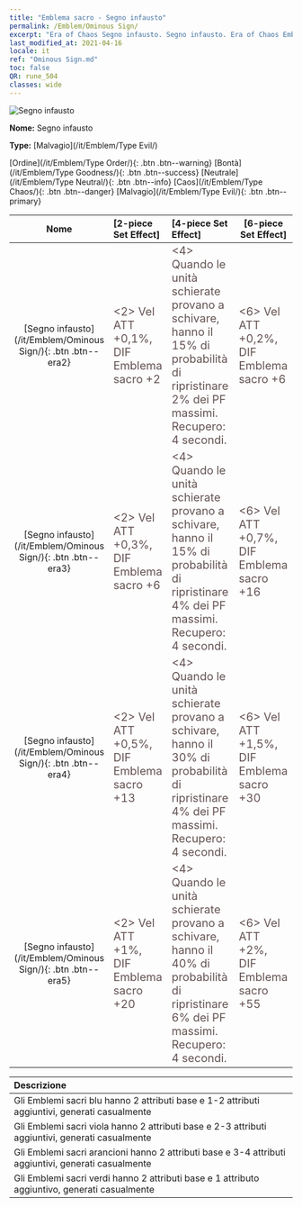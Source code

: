 ```yaml
---
title: "Emblema sacro - Segno infausto"
permalink: /Emblem/Ominous Sign/
excerpt: "Era of Chaos Segno infausto. Segno infausto. Era of Chaos Emblema sacro Segno infausto. Era of Chaos Malvagio Segno infausto"
last_modified_at: 2021-04-16
locale: it
ref: "Ominous Sign.md"
toc: false
QR: rune_504
classes: wide
---
```


  ![Segno infausto](/images/r/rune_icon_504.png)

 **Nome:** Segno infausto

 **Type:** [Malvagio](/it/Emblem/Type Evil/)

  [Ordine](/it/Emblem/Type Order/){: .btn .btn--warning}   [Bontà](/it/Emblem/Type Goodness/){: .btn .btn--success}   [Neutrale](/it/Emblem/Type Neutral/){: .btn .btn--info}   [Caos](/it/Emblem/Type Chaos/){: .btn .btn--danger}   [Malvagio](/it/Emblem/Type Evil/){: .btn .btn--primary} 

  |  Nome    | [2-piece Set Effect] | [4-piece Set Effect] | [6-piece Set Effect]  | 
  |:-----------------------:|:-------------------|:-----------------|----------------| 
  | [Segno infausto](/it/Emblem/Ominous Sign/){: .btn .btn--era2} | <span style="color: #645252;font-size:20px">&lt;2&gt; Vel ATT +0,1%, DIF Emblema sacro +2</span> | <span style="color: #645252;font-size:20px">&lt;4&gt; Quando le unità schierate provano a schivare, hanno il 15% di probabilità di ripristinare 2% dei PF massimi. Recupero: 4 secondi.</span> | <span style="color: #645252;font-size:20px">&lt;6&gt; Vel ATT +0,2%, DIF Emblema sacro +6</span> | 
  | [Segno infausto](/it/Emblem/Ominous Sign/){: .btn .btn--era3} | <span style="color: #645252;font-size:20px">&lt;2&gt; Vel ATT +0,3%, DIF Emblema sacro +6</span> | <span style="color: #645252;font-size:20px">&lt;4&gt; Quando le unità schierate provano a schivare, hanno il 15% di probabilità di ripristinare 4% dei PF massimi. Recupero: 4 secondi.</span> | <span style="color: #645252;font-size:20px">&lt;6&gt; Vel ATT +0,7%, DIF Emblema sacro +16</span> | 
  | [Segno infausto](/it/Emblem/Ominous Sign/){: .btn .btn--era4} | <span style="color: #645252;font-size:20px">&lt;2&gt; Vel ATT +0,5%, DIF Emblema sacro +13</span> | <span style="color: #645252;font-size:20px">&lt;4&gt; Quando le unità schierate provano a schivare, hanno il 30% di probabilità di ripristinare 4% dei PF massimi. Recupero: 4 secondi.</span> | <span style="color: #645252;font-size:20px">&lt;6&gt; Vel ATT +1,5%, DIF Emblema sacro +30</span> | 
  | [Segno infausto](/it/Emblem/Ominous Sign/){: .btn .btn--era5} | <span style="color: #645252;font-size:20px">&lt;2&gt; Vel ATT +1%, DIF Emblema sacro +20</span> | <span style="color: #645252;font-size:20px">&lt;4&gt; Quando le unità schierate provano a schivare, hanno il 40% di probabilità di ripristinare 6% dei PF massimi. Recupero: 4 secondi.</span> | <span style="color: #645252;font-size:20px">&lt;6&gt; Vel ATT +2%, DIF Emblema sacro +55</span> | 

  |         Descrizione            | 
  |:-------------------------------|
  | Gli Emblemi sacri blu hanno 2 attributi base e 1-2 attributi aggiuntivi, generati casualmente |
  | Gli Emblemi sacri viola hanno 2 attributi base e 2-3 attributi aggiuntivi, generati casualmente |
  | Gli Emblemi sacri arancioni hanno 2 attributi base e 3-4 attributi aggiuntivi, generati casualmente |
  | Gli Emblemi sacri verdi hanno 2 attributi base e 1 attributo aggiuntivo, generati casualmente |

